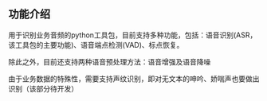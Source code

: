 ## 功能介绍
用于识别业务音频的python工具包，目前支持多种功能，包括：语音识别(ASR，该工具包的主要功能)、语音端点检测(VAD)、标点恢复。

除此之外，目前还支持两种语音预处理方法：语音增强及语音降噪

由于业务数据的特殊性，需要支持声纹识别，即对无文本的呻吟、娇喘声也要做出识别（该部分待开发）
